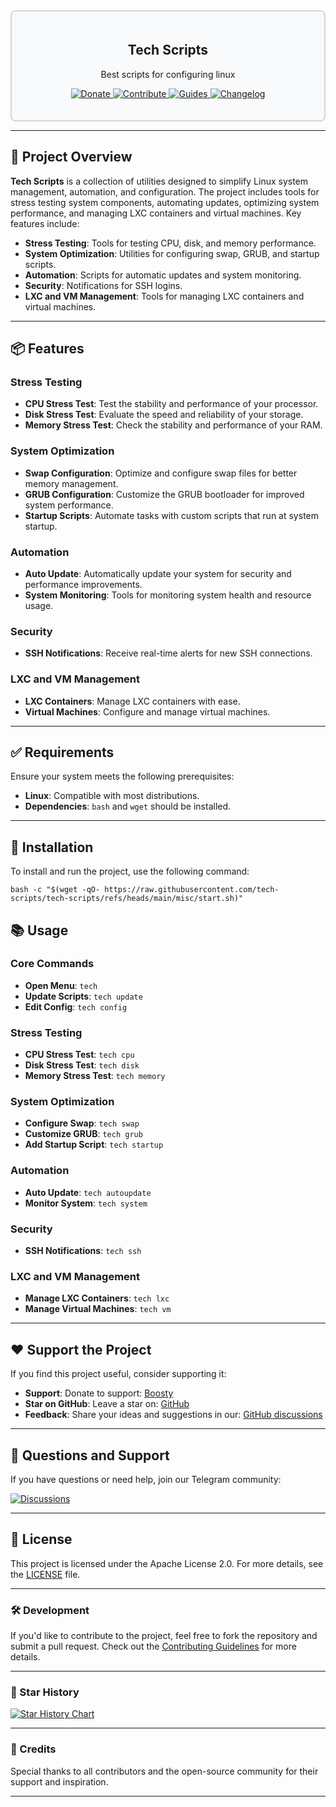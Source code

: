 <div style="border: 2px solid #d1d5db; padding: 20px; border-radius: 8px; background-color: #f9fafb;">
  <h2 align="center">Tech Scripts</h2>
  <p align="center">Best scripts for configuring linux</p>
  <p align="center">
    <a href="https://boosty.to/techscripts/donate">
      <img src="https://img.shields.io/badge/Support-FF5F5F?style=for-the-badge&logo=boosty&logoColor=white" alt="Donate" />
    </a>
    <a href="https://github.com/tech-scripts/linux/blob/main/CONTRIBUTING.md">
      <img src="https://img.shields.io/badge/Contribute-ff4785?style=for-the-badge&logo=git&logoColor=white" alt="Contribute" />
    </a> 
    <a href="#-installation">
      <img src="https://img.shields.io/badge/Guides-0077b5?style=for-the-badge&logo=read-the-docs&logoColor=white" alt="Guides" />
    </a> 
    <a href="https://github.com/tech-scripts/linux/blob/main/CHANGELOG.md">
      <img src="https://img.shields.io/badge/Changelog-6c5ce7?style=for-the-badge&logo=git&logoColor=white" alt="Changelog" />
    </a>
  </p>
</div>

---

## 🚀 Project Overview

**Tech Scripts** is a collection of utilities designed to simplify Linux system management, automation, and configuration. The project includes tools for stress testing system components, automating updates, optimizing system performance, and managing LXC containers and virtual machines. Key features include:

- **Stress Testing**: Tools for testing CPU, disk, and memory performance.
- **System Optimization**: Utilities for configuring swap, GRUB, and startup scripts.
- **Automation**: Scripts for automatic updates and system monitoring.
- **Security**: Notifications for SSH logins.
- **LXC and VM Management**: Tools for managing LXC containers and virtual machines.

---

## 📦 Features

### Stress Testing
- **CPU Stress Test**: Test the stability and performance of your processor.
- **Disk Stress Test**: Evaluate the speed and reliability of your storage.
- **Memory Stress Test**: Check the stability and performance of your RAM.

### System Optimization
- **Swap Configuration**: Optimize and configure swap files for better memory management.
- **GRUB Configuration**: Customize the GRUB bootloader for improved system performance.
- **Startup Scripts**: Automate tasks with custom scripts that run at system startup.

### Automation
- **Auto Update**: Automatically update your system for security and performance improvements.
- **System Monitoring**: Tools for monitoring system health and resource usage.

### Security
- **SSH Notifications**: Receive real-time alerts for new SSH connections.

### LXC and VM Management
- **LXC Containers**: Manage LXC containers with ease.
- **Virtual Machines**: Configure and manage virtual machines.

---

## ✅ Requirements

Ensure your system meets the following prerequisites:

- **Linux**: Compatible with most distributions.
- **Dependencies**: `bash` and `wget` should be installed.

---

## 🚀 Installation

To install and run the project, use the following command:

```
bash -c "$(wget -qO- https://raw.githubusercontent.com/tech-scripts/tech-scripts/refs/heads/main/misc/start.sh)"
```
## 📚 Usage

### Core Commands
- **Open Menu**: `tech`
- **Update Scripts**: `tech update`
- **Edit Config**: `tech config`

### Stress Testing
- **CPU Stress Test**: `tech cpu`
- **Disk Stress Test**: `tech disk`
- **Memory Stress Test**: `tech memory`

### System Optimization
- **Configure Swap**: `tech swap`
- **Customize GRUB**: `tech grub`
- **Add Startup Script**: `tech startup`

### Automation
- **Auto Update**: `tech autoupdate`
- **Monitor System**: `tech system`

### Security
- **SSH Notifications**: `tech ssh`

### LXC and VM Management
- **Manage LXC Containers**: `tech lxc`
- **Manage Virtual Machines**: `tech vm`

---

## ❤️ Support the Project

If you find this project useful, consider supporting it:

- **Support**: Donate to support: [Boosty](https://boosty.to/techscripts/donate)
- **Star on GitHub**: Leave a star on: [GitHub](https://github.com/tech-scripts/linux)
- **Feedback**: Share your ideas and suggestions in our: [GitHub discussions](https://github.com/tech-scripts/linux/discussions)

---

## 💬 Questions and Support

If you have questions or need help, join our Telegram community:

<a href="https://github.com/tech-scripts/linux/discussions"> <img src="https://img.shields.io/badge/Discussions-181717?style=for-the-badge&logo=github&logoColor=white" alt="Discussions" /> </a>

---

## 📜 License

This project is licensed under the Apache License 2.0. For more details, see the [LICENSE](LICENSE) file.

---

### 🛠️ Development

If you'd like to contribute to the project, feel free to fork the repository and submit a pull request. Check out the [Contributing Guidelines](CONTRIBUTING.md) for more details.

---

### 🌟 Star History

<a href="https://star-history.com/#tech-scripts/tech-scripts&Date">
  <picture>
    <source media="(prefers-color-scheme: dark)" srcset="https://api.star-history.com/svg?repos=tech-scripts/tech-scripts&type=Date&theme=dark" />
    <source media="(prefers-color-scheme: light)" srcset="https://api.star-history.com/svg?repos=tech-scripts/tech-scripts&type=Date" />
    <img alt="Star History Chart" src="https://api.star-history.com/svg?repos=tech-scripts/tech-scripts&type=Date" />
  </picture>
</a>

---

### 🙏 Credits

Special thanks to all contributors and the open-source community for their support and inspiration.

---
